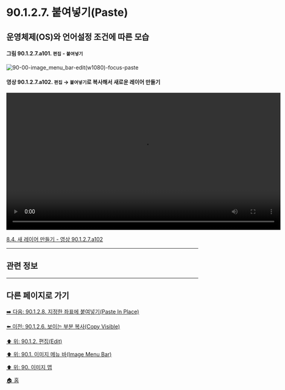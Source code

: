 # 90.1.2.7. 붙여넣기(Paste)
## 운영체제(OS)와 언어설정 조건에 따른 모습
#### 그림 90.1.2.7.a101. `편집` - `붙여넣기`
![90-00-image_menu_bar-edit(w1080)-focus-paste](https://github.com/wonder13662/gimp/assets/15767104/a7bb7001-47a9-4d99-b44e-03c1cbadb76d)

#### 영상 90.1.2.7.a102. `편집` → `붙여넣기`로 복사해서 새로운 레이어 만들기
<video controls="controls" width="720"  src="https://github.com/wonder13662/gimp/assets/15767104/f8692879-8260-4957-a3c9-22373c6817ad"></video>

[8.4. 새 레이어 만들기 - 영상 90.1.2.7.a102]()

***

## 관련 정보

***

## 다른 페이지로 가기

[➡️ 다음: 90.1.2.8. 지정한 좌표에 붙여넣기(Paste In Place)](./90-01-02-editx-08-paste_in_place.md)

[⬅️ 이전: 90.1.2.6. 보이는 부분 복사(Copy Visible)](./90-01-02-editx-06-copy_visible.md)

[⬆️ 위: 90.1.2. 편집(Edit)](./90-01-02-edit.md)

[⬆️ 위: 90.1. 이미지 메뉴 바(Image Menu Bar)](./90-01-00-image-menu-bar.md)

[⬆️ 위: 90. 이미지 맵](./90-00-image-map.md)

[🏠 홈](./00-home.md)